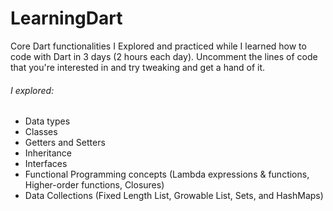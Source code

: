 # LearningDart
Core Dart functionalities I Explored and practiced while I learned how to code with Dart in 3 days (2 hours each day). Uncomment the lines of code that you're interested in and try tweaking and get a hand of it.

###### I explored:

- Data types
- Classes
- Getters and Setters
- Inheritance
- Interfaces
- Functional Programming concepts (Lambda expressions & functions, Higher-order functions, Closures)
- Data Collections (Fixed Length List, Growable List, Sets, and HashMaps)

